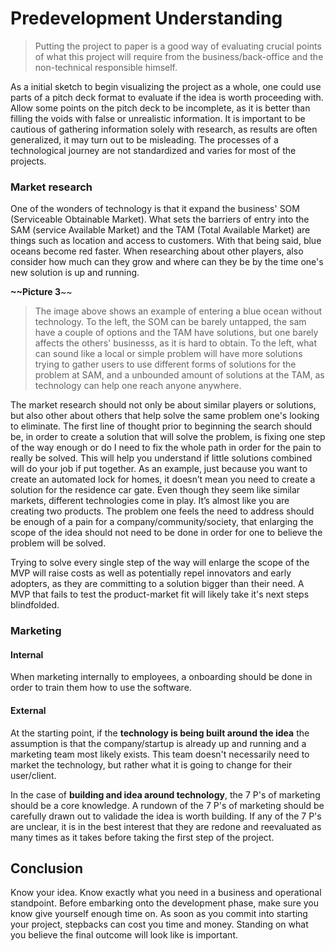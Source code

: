 # Predevelopment Understanding
>Putting the project to paper is a good way of evaluating crucial points of what this project will require from the business/back-office and the non-technical responsible himself.

As a initial sketch to begin visualizing the project as a whole, one could use parts of a pitch deck format to evaluate if the idea is worth proceeding with. Allow some points on the pitch deck to be incomplete, as it is better than filling the voids with false or unrealistic information. It is important to be cautious of gathering information solely with research, as results are often  generalized, it may turn out to be misleading. The processes of a technological journey are not standardized and varies for most of the projects.

### Market research
One of the wonders of technology is that it expand the business' SOM (Serviceable Obtainable Market). What sets the barriers of entry into the SAM (service Available Market) and the TAM (Total Available Market) are things such as location and access to customers. With that being said, blue oceans become red faster. When researching about other players, also consider how much can they grow and where can they be by the time one's new solution is up and running.

**~~Picture 3**~~   

>The image above shows an example of entering a blue ocean without technology. To the left, the SOM can be barely untapped, the sam have a couple of options and the TAM have solutions, but one barely affects the others' businesss, as it is hard to obtain. To the left, what can sound like a local or simple problem will have more solutions trying to gather users to use different forms of solutions for the problem at SAM, and a unbounded amount of solutions at the TAM, as technology can help one reach anyone anywhere. 

The market research should not only be about similar players or solutions, but also other about others that help solve the same problem one's looking to eliminate. The first line of thought prior to beginning the search should be, in order to create a solution that will solve the problem, is fixing one step of the way enough or do I need to fix the whole path in order for the pain to really be solved. This will help you understand if little solutions combined will do your job if put together. As an example, just because you want to create an automated lock for homes, it doesn’t mean you need to create a solution for the residence car gate. Even though they seem like similar markets, different technologies come in play. It’s almost like you are creating two products. The problem one feels the need to address should be enough of a pain for a company/community/society, that enlarging the scope of the idea should not need to be done in order for one to believe the problem will be solved.

Trying to solve every single step of the way will enlarge the scope of the MVP will raise costs as well as potentially repel innovators and early adopters, as they are committing to a solution bigger than their need. A MVP that fails to test the product-market fit will likely take it's next steps blindfolded.

### Marketing

#### Internal
When marketing internally to employees, a onboarding should be done in order to train them how to use the software.

#### External
At the starting point, if the __technology is being built around the idea__ the assumption is that the company/startup is already up and running and a marketing team most likely exists. This team doesn't necessarily need to market the technology, but rather what it is going to change for their user/client.

In the case of __building and idea around technology__, the 7 P's of marketing should be a core knowledge. A rundown of the 7 P's of marketing should be carefully drawn out to validade the idea is worth building. If any of the 7 P's are unclear, it is in the best interest that they are redone and reevaluated as many times as it takes before taking the first step of the project.

## Conclusion
Know your idea. Know exactly what you need in a business and operational standpoint. Before embarking onto the development phase, make sure you know  give yourself enough time on. As soon as you commit into starting your project, stepbacks can cost you time and money. Standing on what you believe the final outcome will look like is important. 